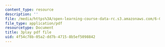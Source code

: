```yaml
---
content_type: resource
description: ''
file: /media/https%3A/open-learning-course-data-rc.s3.amazonaws.com/6-042j-mathematics-for-computer-science-spring-2015/4f54c78b05a2dd7b47158b5ef5098842_F3y8qupFfUs.pdf
file_type: application/pdf
resourcetype: Document
title: 3play pdf file
uid: 4f54c78b-05a2-dd7b-4715-8b5ef5098842
---
```

